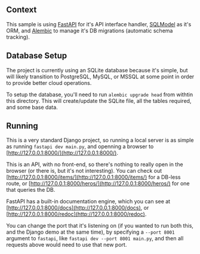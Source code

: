 
## Context

This sample is using [FastAPI](https://fastapi.tiangolo.com/) for it's API interface handler, [SQLModel](https://sqlmodel.tiangolo.com/) as it's ORM, and [Alembic](https://alembic.sqlalchemy.org/en/latest/index.html) to manage it's DB migrations (automatic schema tracking).

## Database Setup

The project is currently using an SQLite database because it's simple, but will likely transition to PostgreSQL, MySQL, or MSSQL at some point in order to provide better cloud operations.

To setup the database, you'll need to run `alembic upgrade head` from withtin this directory. This will create/update the SQLite file, all the tables required, and some base data.

## Running 

This is a very standard Django project, so running a local server is as simple as running `fastapi dev main.py`, and openning a browser to [http://127.0.0.1:8000/](http://127.0.0.1:8000/).

This is an API, with no front-end, so there's nothing to really open in the browser (or there is, but it's not interesting). You can check out [http://127.0.0.1:8000/items/](http://127.0.0.1:8000/items/) for a DB-less route, or [http://127.0.0.1:8000/heros/](http://127.0.0.1:8000/heros/) for one that queries the DB.

FastAPI has a built-in documentation engine, which you can see at [http://127.0.0.1:8000/docs](http://127.0.0.1:8000/docs), or [http://127.0.0.1:8000/redoc](http://127.0.0.1:8000/redoc).

You can change the port that it's listening on (if you wanted to run both this, and the Django demo at the same time), by specifying a `--port 8001` argument to `fastapi`, like `fastapi dev --port 8001 main.py`, and then all requests above would need to use that new port.